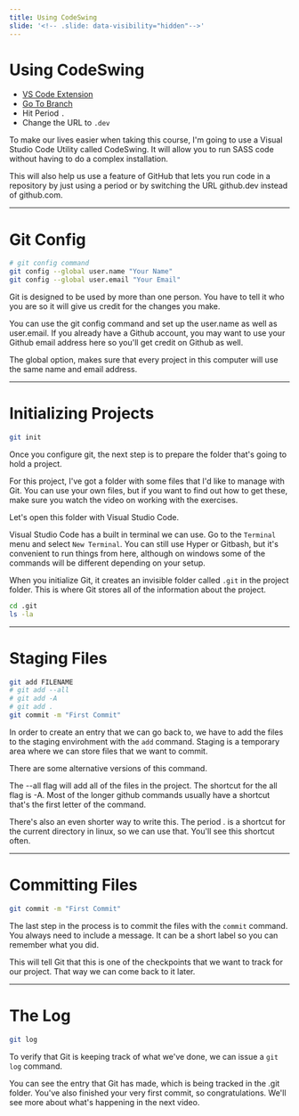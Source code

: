 ```yaml
---
title: Using CodeSwing
slide: '<!-- .slide: data-visibility="hidden"-->'
---
```


<!-- .slide: data-state="layout-title" class="bg-dark"-->

# Using CodeSwing

- [VS Code Extension](https://aka.ms/codeswing)
- [Go To Branch](https://li)
- Hit Period `.`
- Change the URL to `.dev`

> >

To make our lives easier when taking this course, I'm going to use a Visual Studio Code Utility called CodeSwing. It will allow you to run SASS code without having to do a complex installation.

This will also help us use a feature of GitHub that lets you run code in a repository by just using a period or by switching the URL github.dev instead of github.com.

---

# Git Config

```sh
# git config command
git config --global user.name "Your Name"
git config --global user.email "Your Email"
```

> >

Git is designed to be used by more than one person. You have to tell it who you are so it will give us credit for the changes you make.

You can use the git config command and set up the user.name as well as user.email. If you already have a Github account, you may want to use your Github email address here so you'll get credit on Github as well.

The global option, makes sure that every project in this computer will use the same name and email address.

---

# Initializing Projects

```sh
git init
```

> >

Once you configure git, the next step is to prepare the folder that's going to hold a project.

For this project, I've got a folder with some files that I'd like to manage with Git. You can use your own files, but if you want to find out how to get these, make sure you watch the video on working with the exercises.

Let's open this folder with Visual Studio Code.

Visual Studio Code has a built in terminal we can use. Go to the `Terminal` menu and select `New Terminal`. You can still use Hyper or Gitbash, but it's convenient to run things from here, although on windows some of the commands will be different depending on your setup.

When you initialize Git, it creates an invisible folder called `.git` in the project folder. This is where Git stores all of the information about the project.

```sh
cd .git
ls -la
```

---

# Staging Files

```sh
git add FILENAME
# git add --all
# git add -A
# git add .
git commit -m "First Commit"
```

> >

In order to create an entry that we can go back to, we have to add the files to the staging envirohment with the `add` command. Staging is a temporary area where we can store files that we want to commit.

There are some alternative versions of this command.

The --all flag will add all of the files in the project. The shortcut for the all flag is -A. Most of the longer github commands usually have a shortcut that's the first letter of the command.

There's also an even shorter way to write this. The period . is a shortcut for the current directory in linux, so we can use that. You'll see this shortcut often.

---

# Committing Files

```sh
git commit -m "First Commit"
```

> >

The last step in the process is to commit the files with the `commit` command. You always need to include a message. It can be a short label so you can remember what you did.

This will tell Git that this is one of the checkpoints that we want to track for our project. That way we can come back to it later.

---

# The Log

```sh
git log
```

> >

To verify that Git is keeping track of what we've done, we can issue a `git log` command.

You can see the entry that Git has made, which is being tracked in the .git folder. You've also finished your very first commit, so congratulations. We'll see more about what's happening in the next video.
